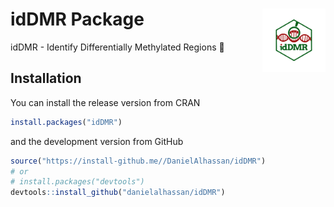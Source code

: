# idDMR Package  <img src="images/logo.png" align="right" width="20%" height="20%" />
idDMR - Identify Differentially Methylated Regions 🧬

## Installation

You can install the release version from CRAN

``` r
install.packages("idDMR")
```

and the development version from GitHub

``` r
source("https://install-github.me//DanielAlhassan/idDMR")
# or
# install.packages("devtools")
devtools::install_github("danielalhassan/idDMR") 
```